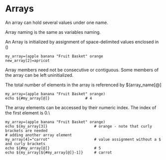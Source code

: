 # Arrays

An array can hold several values under one name.&#x20;

Array naming is the same as variables naming.

An Array is initialized by assignment of space-delimited values enclosed in ()

```
my_array=(apple banana "Fruit Basket" orange
new_array[2]=apricot
```

Array members need not be consecutive or contiguous. Some members of the array can be left uninitialized.

The total number of elements in the array is referenced by $(array\_name\[@]

```
my_array=(apple banana "Fruit Basket" orange)
echo ${#my_array[@]}                # 4
```

The array elements can be accessed by their numeric index. The index of the first element is 0.\


```
my_array=(apple banana "Fruit Basket" orange)
echo ${my_array[3]}                     # orange - note that curly brackets are needed
# adding another array element
my_array[4]="carrot"                    # value assignment without a $ and curly brackets
echo ${#my_array[@]}                    # 5
echo ${my_array[${#my_array[@]}-1]}     # carrot
```

